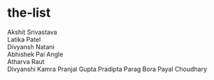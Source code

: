 # the-list   
Akshit Srivastava         
Latika Patel         
Divyansh Natani         
Abhishek Pai Angle         
Atharva Raut  
Divyanshi Kamra
Pranjal Gupta
Pradipta Parag Bora
Payal Choudhary

